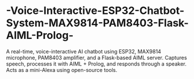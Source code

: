 # -Voice-Interactive-ESP32-Chatbot-System-MAX9814-PAM8403-Flask-AIML-Prolog-
A real-time, voice-interactive AI chatbot using ESP32, MAX9814 microphone, PAM8403 amplifier, and a Flask-based AIML server. Captures speech, processes it with AIML + Prolog, and responds through a speaker. Acts as a mini-Alexa using open-source tools.
